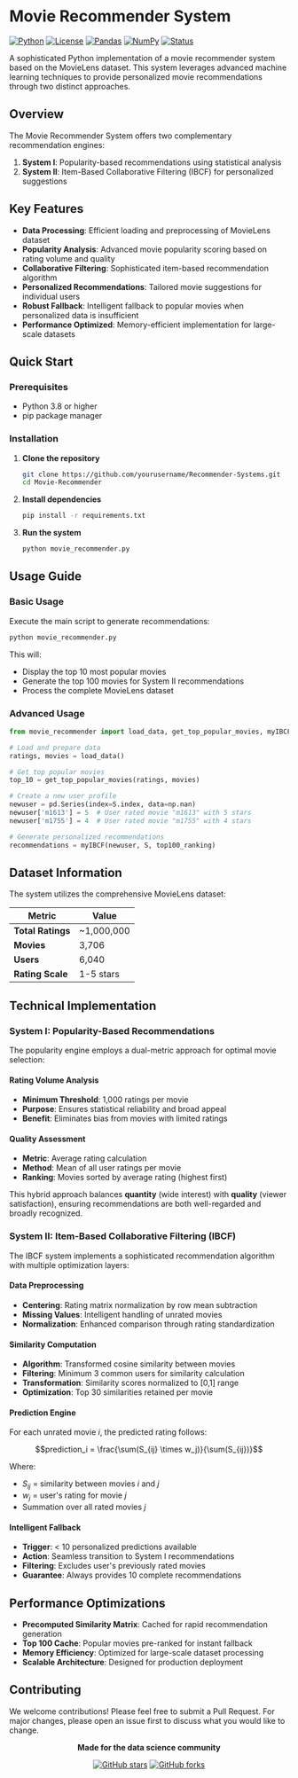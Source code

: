 # Movie Recommender System

[![Python](https://img.shields.io/badge/Python-3.8+-blue.svg)](https://www.python.org/downloads/)
[![License](https://img.shields.io/badge/License-MIT-green.svg)](LICENSE)
[![Pandas](https://img.shields.io/badge/Pandas-1.5+-orange.svg)](https://pandas.pydata.org/)
[![NumPy](https://img.shields.io/badge/NumPy-1.21+-red.svg)](https://numpy.org/)
[![Status](https://img.shields.io/badge/Status-Production%20Ready-brightgreen.svg)](https://github.com/yourusername/Movie-Recommender)

A sophisticated Python implementation of a movie recommender system based on the MovieLens dataset. This system leverages advanced machine learning techniques to provide personalized movie recommendations through two distinct approaches.

## Overview

The Movie Recommender System offers two complementary recommendation engines:

1. **System I**: Popularity-based recommendations using statistical analysis
2. **System II**: Item-Based Collaborative Filtering (IBCF) for personalized suggestions

## Key Features

- **Data Processing**: Efficient loading and preprocessing of MovieLens dataset
- **Popularity Analysis**: Advanced movie popularity scoring based on rating volume and quality
- **Collaborative Filtering**: Sophisticated item-based recommendation algorithm
- **Personalized Recommendations**: Tailored movie suggestions for individual users
- **Robust Fallback**: Intelligent fallback to popular movies when personalized data is insufficient
- **Performance Optimized**: Memory-efficient implementation for large-scale datasets

## Quick Start

### Prerequisites

- Python 3.8 or higher
- pip package manager

### Installation

1. **Clone the repository**
   ```bash
   git clone https://github.com/yourusername/Recommender-Systems.git
   cd Movie-Recommender
   ```

2. **Install dependencies**
   ```bash
   pip install -r requirements.txt
   ```

3. **Run the system**
   ```bash
   python movie_recommender.py
   ```

## Usage Guide

### Basic Usage

Execute the main script to generate recommendations:

```bash
python movie_recommender.py
```

This will:
- Display the top 10 most popular movies
- Generate the top 100 movies for System II recommendations
- Process the complete MovieLens dataset

### Advanced Usage

```python
from movie_recommender import load_data, get_top_popular_movies, myIBCF

# Load and prepare data
ratings, movies = load_data()

# Get top popular movies
top_10 = get_top_popular_movies(ratings, movies)

# Create a new user profile
newuser = pd.Series(index=S.index, data=np.nan)
newuser['m1613'] = 5  # User rated movie "m1613" with 5 stars
newuser['m1755'] = 4  # User rated movie "m1755" with 4 stars

# Generate personalized recommendations
recommendations = myIBCF(newuser, S, top100_ranking)
```

## Dataset Information

The system utilizes the comprehensive MovieLens dataset:

| Metric | Value |
|--------|-------|
| **Total Ratings** | ~1,000,000 |
| **Movies** | 3,706 |
| **Users** | 6,040 |
| **Rating Scale** | 1-5 stars |

## Technical Implementation

### System I: Popularity-Based Recommendations

The popularity engine employs a dual-metric approach for optimal movie selection:

#### Rating Volume Analysis
- **Minimum Threshold**: 1,000 ratings per movie
- **Purpose**: Ensures statistical reliability and broad appeal
- **Benefit**: Eliminates bias from movies with limited ratings

#### Quality Assessment
- **Metric**: Average rating calculation
- **Method**: Mean of all user ratings per movie
- **Ranking**: Movies sorted by average rating (highest first)

This hybrid approach balances **quantity** (wide interest) with **quality** (viewer satisfaction), ensuring recommendations are both well-regarded and broadly recognized.

### System II: Item-Based Collaborative Filtering (IBCF)

The IBCF system implements a sophisticated recommendation algorithm with multiple optimization layers:

#### Data Preprocessing
- **Centering**: Rating matrix normalization by row mean subtraction
- **Missing Values**: Intelligent handling of unrated movies
- **Normalization**: Enhanced comparison through rating standardization

#### Similarity Computation
- **Algorithm**: Transformed cosine similarity between movies
- **Filtering**: Minimum 3 common users for similarity calculation
- **Transformation**: Similarity scores normalized to [0,1] range
- **Optimization**: Top 30 similarities retained per movie

#### Prediction Engine
For each unrated movie *i*, the predicted rating follows:

$$prediction_i = \frac{\sum(S_{ij} \times w_j)}{\sum(S_{ij})}$$

Where:
- $S_{ij}$ = similarity between movies *i* and *j*
- $w_j$ = user's rating for movie *j*
- Summation over all rated movies *j*

#### Intelligent Fallback
- **Trigger**: < 10 personalized predictions available
- **Action**: Seamless transition to System I recommendations
- **Filtering**: Excludes user's previously rated movies
- **Guarantee**: Always provides 10 complete recommendations

## Performance Optimizations

- **Precomputed Similarity Matrix**: Cached for rapid recommendation generation
- **Top 100 Cache**: Popular movies pre-ranked for instant fallback
- **Memory Efficiency**: Optimized for large-scale dataset processing
- **Scalable Architecture**: Designed for production deployment

## Contributing

We welcome contributions! Please feel free to submit a Pull Request. For major changes, please open an issue first to discuss what you would like to change.

<div align="center">

**Made for the data science community**

[![GitHub stars](https://img.shields.io/github/stars/darinz/Movie-Recommender?style=social)](https://github.com/yourusername/Movie-Recommender)
[![GitHub forks](https://img.shields.io/github/forks/darinz/Movie-Recommender?style=social)](https://github.com/yourusername/Movie-Recommender)

</div> 